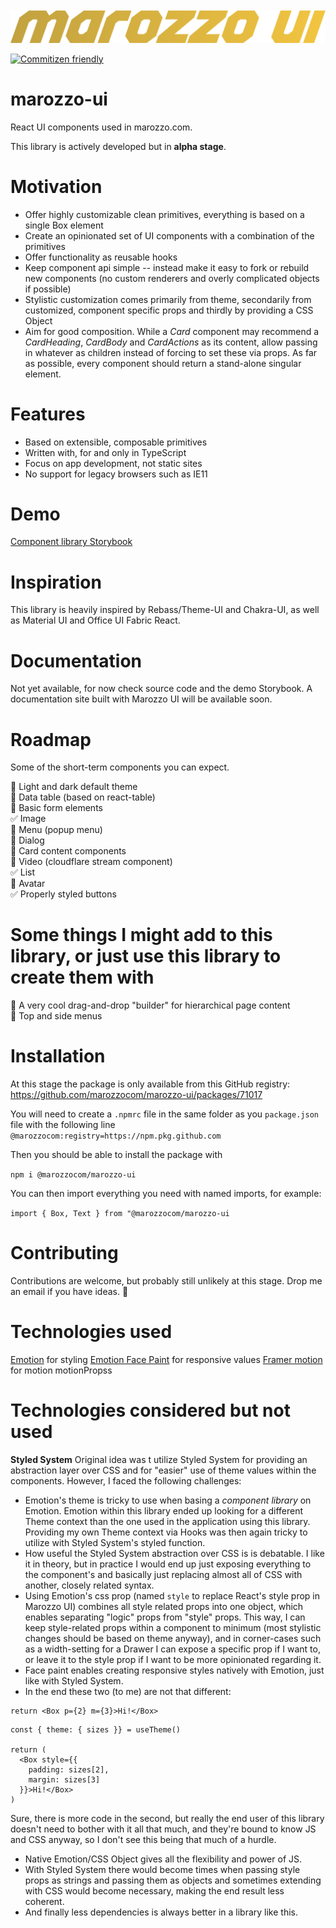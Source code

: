 <div style="margin-top: 10px;">
  <a href="https://github.com/marozzocom/marozzo-ui/tree/master/logo">
    <img src="https://raw.githubusercontent.com/marozzocom/marozzo-ui/master/logo/2x/logo%402x.png" alt="marozzo-ui logo" width="600" />
  </a>
</div>

[![Commitizen friendly](https://img.shields.io/badge/commitizen-friendly-brightgreen.svg)](http://commitizen.github.io/cz-cli/)

# marozzo-ui

React UI components used in marozzo.com.

This library is actively developed but in **alpha stage**.

# Motivation

- Offer highly customizable clean primitives, everything is based on a single Box element
- Create an opinionated set of UI components with a combination of the primitives
- Offer functionality as reusable hooks
- Keep component api simple -- instead make it easy to fork or rebuild new components (no custom renderers and overly complicated objects if possible)
- Stylistic customization comes primarily from theme, secondarily from customized, component specific props and thirdly by providing a CSS Object
- Aim for good composition. While a _Card_ component may recommend a _CardHeading_, _CardBody_ and _CardActions_ as its content, allow passing in whatever as children instead of forcing to set these via props. As far as possible, every component should return a stand-alone singular element.

# Features

- Based on extensible, composable primitives
- Written with, for and only in TypeScript
- Focus on app development, not static sites
- No support for legacy browsers such as IE11

# Demo

[Component library Storybook](https://marozzoui.marozzo.com)

# Inspiration

This library is heavily inspired by Rebass/Theme-UI and Chakra-UI, as well as Material UI and Office UI Fabric React.

# Documentation

Not yet available, for now check source code and the demo Storybook. A documentation site built with Marozzo UI will be available soon.

# Roadmap

Some of the short-term components you can expect.

🔲 Light and dark default theme  
🔲 Data table (based on react-table)  
🔲 Basic form elements  
✅ Image  
🔲 Menu (popup menu)  
🔲 Dialog  
🔲 Card content components  
🔲 Video (cloudflare stream component)  
✅ List  
🔲 Avatar  
✅ Properly styled buttons

# Some things I might add to this library, or just use this library to create them with

🔲 A very cool drag-and-drop "builder" for hierarchical page content  
🔲 Top and side menus

# Installation

At this stage the package is only available from this GitHub registry: https://github.com/marozzocom/marozzo-ui/packages/71017

You will need to create a `.npmrc` file in the same folder as you `package.json` file with the following line
`@marozzocom:registry=https://npm.pkg.github.com`

Then you should be able to install the package with

`npm i @marozzocom/marozzo-ui`

You can then import everything you need with named imports, for example:

`import { Box, Text } from "@marozzocom/marozzo-ui`

# Contributing

Contributions are welcome, but probably still unlikely at this stage. Drop me an email if you have ideas. 🙂

# Technologies used

[Emotion](https://emotion.sh/) for styling
[Emotion Face Paint](https://github.com/emotion-js/facepaint) for responsive values
[Framer motion](https://www.framer.com/motion/) for motion motionPropss

# Technologies considered but not used

**Styled System** Original idea was t utilize Styled System for providing an abstraction layer over CSS and for "easier" use of theme values within the components. However, I faced the following challenges:

- Emotion's theme is tricky to use when basing a _component library_ on Emotion. Emotion within this library ended up looking for a different Theme context than the one used in the application using this library. Providing my own Theme context via Hooks was then again tricky to utilize with Styled System's styled function.
- How useful the Styled System abstraction over CSS is is debatable. I like it in theory, but in practice I would end up just exposing everything to the component's and basically just replacing almost all of CSS with another, closely related syntax.
- Using Emotion's css prop (named `style` to replace React's style prop in Marozzo UI) combines all style related props into one object, which enables separating "logic" props from "style" props. This way, I can keep style-related props within a component to minimum (most stylistic changes should be based on theme anyway), and in corner-cases such as a width-setting for a Drawer I can expose a specific prop if I want to, or leave it to the style prop if I want to be more opinionated regarding it.
- Face paint enables creating responsive styles natively with Emotion, just like with Styled System.
- In the end these two (to me) are not that different:

```
return <Box p={2} m={3}>Hi!</Box>
```

```
const { theme: { sizes }} = useTheme()

return (
  <Box style={{
    padding: sizes[2],
    margin: sizes[3]
  }}>Hi!</Box>
)
```

Sure, there is more code in the second, but really the end user of this library doesn't need to bother with it all that much, and they're bound to know JS and CSS anyway, so I don't see this being that much of a hurdle.

- Native Emotion/CSS Object gives all the flexibility and power of JS.
- With Styled System there would become times when passing style props as strings and passing them as objects and sometimes extending with CSS would become necessary, making the end result less coherent.
- And finally less dependencies is always better in a library like this.

